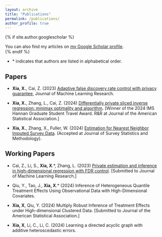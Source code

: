 ```yaml
---
layout: archive
title: "Publications"
permalink: /publications/
author_profile: true
---
```


{% if site.author.googlescholar %}
  <div class="wordwrap">You can also find my articles on <a href="{{site.author.googlescholar}}">my Google Scholar profile</a>.</div>
{% endif %}

* \* indicates that authors are listed in alphabetical order.

## Papers

- **Xia, X.**, Cai, Z. (2023) [Adaptive false discovery rate control with privacy guarantee](https://jmlr.org/papers/v24/23-0039.html), Journal of Machine Learning Research.

- **Xia, X.**, Zhang, L., Cai, Z. (2024) [Differentially private sliced inverse regression: minimax optimality and algorithm](https://arxiv.org/abs/2401.08150). [Winner of the 2024 IMS Hannan Graduate Student Travel Award. R&R at Journal of the American Statistical Association.]

- **Xia, X.**, Zhang, X., Fuller, W. (2024) [Estimation for Nearest Neighbor Imputed Survey Data](https://academic.oup.com/jssam/advance-article-abstract/doi/10.1093/jssam/smae048/7964745?utm_source=advanceaccess&utm_campaign=jssam&utm_medium=email). (Accepted at Journal of Survey Statistics and Methodology).


## Working Papers

- Cai, Z., Li, S., **Xia, X**.*, Zhang, L. (2023) [Private estimation and inference in high-dimensional regression with FDR control](https://arxiv.org/abs/2310.16260). [Submitted to Journal of Machine Learning Research.]

- Qiu, Y., Tao, J., **Xia, X**.* (2024) Inference of Heterogeneous Quantile Treatment Effects Using Observational Data with High-Dimensional Covariates.

- **Xia, X**, Qiu, Y. (2024) Multiply Robust Inference of Treatment Effects under High-dimensional Clustered Data. [Submitted to Journal of the American Statistical Association.]

- **Xia, X**, Li, C., Li, C. (2024) Learning a directed acyclic graph with additive heteroscedastic errors.
